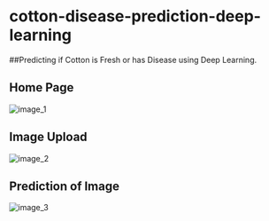 # cotton-disease-prediction-deep-learning
##Predicting if Cotton is Fresh or has Disease using Deep Learning.

## Home Page

![image_1](https://user-images.githubusercontent.com/78957536/115135665-bd081100-a037-11eb-8075-01ea5da8fc3a.png)

## Image Upload 

![image_2](https://user-images.githubusercontent.com/78957536/115135667-be393e00-a037-11eb-9e6e-8426e80b0b59.png)

## Prediction of Image

![image_3](https://user-images.githubusercontent.com/78957536/115135668-bf6a6b00-a037-11eb-9dc2-a934c677be4d.png)

